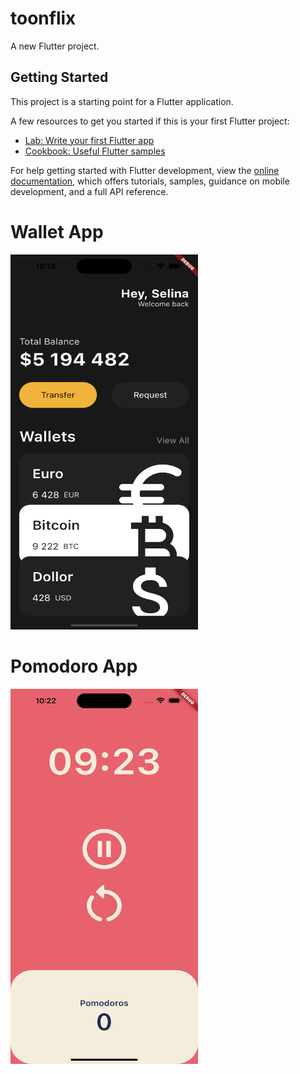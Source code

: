 # toonflix

A new Flutter project.

## Getting Started

This project is a starting point for a Flutter application.

A few resources to get you started if this is your first Flutter project:

- [Lab: Write your first Flutter app](https://docs.flutter.dev/get-started/codelab)
- [Cookbook: Useful Flutter samples](https://docs.flutter.dev/cookbook)

For help getting started with Flutter development, view the
[online documentation](https://docs.flutter.dev/), which offers tutorials,
samples, guidance on mobile development, and a full API reference.

<h1>Wallet App</h1>
<img width="300" height="600" src="wallet_app.png">

<h1>Pomodoro App</h1>
<img width="300" height="600" src="Pomodoro_app.png">
